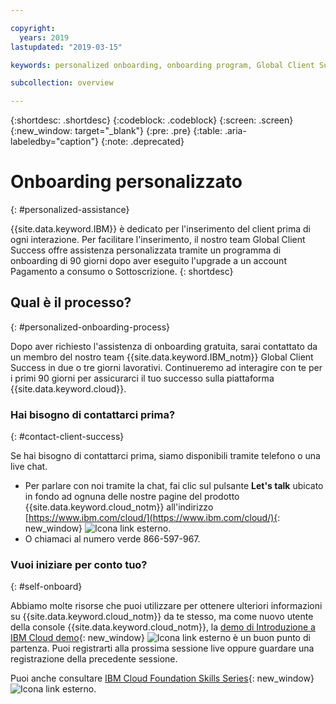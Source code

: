 ```yaml
---

copyright:
  years: 2019
lastupdated: "2019-03-15"

keywords: personalized onboarding, onboarding program, Global Client Success

subcollection: overview

---
```


{:shortdesc: .shortdesc}
{:codeblock: .codeblock}
{:screen: .screen}
{:new_window: target="_blank"}
{:pre: .pre}
{:table: .aria-labeledby="caption"}
{:note: .deprecated}


# Onboarding personalizzato 
{: #personalized-assistance}

{{site.data.keyword.IBM}} è dedicato per l'inserimento del client prima di ogni interazione. Per facilitare l'inserimento, il nostro team Global Client Success offre assistenza personalizzata tramite un programma di onboarding di 90 giorni dopo aver eseguito l'upgrade a un account Pagamento a consumo o Sottoscrizione.
{: shortdesc}

## Qual è il processo?
{: #personalized-onboarding-process}

Dopo aver richiesto l'assistenza di onboarding gratuita, sarai contattato da un membro del nostro team {{site.data.keyword.IBM_notm}} Global Client Success in due o tre giorni lavorativi. Continueremo ad interagire con te per i primi 90 giorni per assicurarci il tuo successo sulla piattaforma {{site.data.keyword.cloud}}. 

### Hai bisogno di contattarci prima?
{: #contact-client-success}

Se hai bisogno di contattarci prima, siamo disponibili tramite telefono o una live chat. 

* Per parlare con noi tramite la chat, fai clic sul pulsante **Let's talk** ubicato in fondo ad ognuna delle nostre pagine del prodotto {{site.data.keyword.cloud_notm}} all'indirizzo [https://www.ibm.com/cloud/](https://www.ibm.com/cloud/){: new_window} ![Icona link esterno](../icons/launch-glyph.svg "Icona link esterno").
* O chiamaci al numero verde 866-597-967.

### Vuoi iniziare per conto tuo?
{: #self-onboard}

Abbiamo molte risorse che puoi utilizzare per ottenere ulteriori informazioni su {{site.data.keyword.cloud_notm}} da te stesso, ma come nuovo utente della console {{site.data.keyword.cloud_notm}}, la [demo di Introduzione a IBM Cloud demo](https://register.gotowebinar.com/rt/59027010652048207380){: new_window} ![Icona link esterno](../icons/launch-glyph.svg "Icona link esterno") è un buon punto di partenza. Puoi registrarti alla prossima sessione live oppure guardare una registrazione della precedente sessione. 

Puoi anche consultare [IBM Cloud Foundation Skills Series](https://www.youtube.com/playlist?list=PLmesOgYt3nKCfsXqx-A5k1bP7t146U4rz){: new_window} ![Icona link esterno](../icons/launch-glyph.svg "Icona link esterno").
